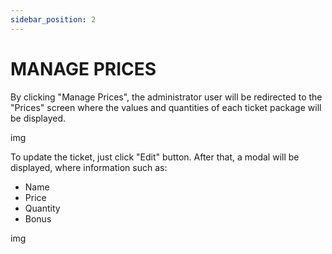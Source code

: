 ```yaml
---
sidebar_position: 2
---
```


# MANAGE PRICES

By clicking  "Manage Prices", the administrator user will be redirected to the "Prices" screen where the values and quantities of each ticket package will be displayed.

img

To update the ticket, just click "Edit" button. After that, a modal will be displayed, where information such as:

- Name
- Price
- Quantity
- Bonus

img

